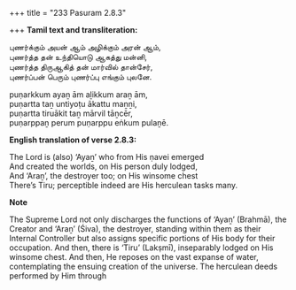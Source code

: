 +++
title = "233 Pasuram 2.8.3"

+++
**Tamil text and transliteration:**

புணர்க்கும் அயன் ஆம் அழிக்கும் அரன் ஆம்,  
புணர்த்த தன் உந்தியொடு ஆகத்து மன்னி,  
புணர்த்த திருஆகித் தன் மார்வில் தான்சேர்,  
புணர்ப்பன் பெரும் புணர்ப்பு எங்கும் புலனே.

puṇarkkum ayaṉ ām aḻikkum araṉ ām,  
puṇartta taṉ untiyoṭu ākattu maṉṉi,  
puṇartta tiruākit taṉ mārvil tāṉcēr,  
puṇarppaṉ perum puṇarppu eṅkum pulaṉē.

**English translation of verse 2.8.3:**

The Lord is (also) ‘Ayaṉ’ who from His ṇavei emerged  
And created the worlds, on His person duly lodged,  
And ‘Araṉ’, the destroyer too; on His winsome chest  
There’s Tiru; perceptible indeed are His herculean tasks many.

**Note**

The Supreme Lord not only discharges the functions of ‘Ayaṉ’ (Brahmā), the Creator and ‘Araṉ’ (Śiva), the destroyer, standing within them as their Internal Controller but also assigns specific portions of His body for their occupation. And then, there is ‘Tiru’ (Lakṣmī), inseparably lodged on His winsome chest. And then, He reposes on the vast expanse of water, contemplating the ensuing creation of the universe. The herculean deeds performed by Him through


